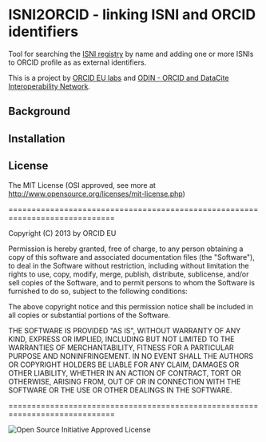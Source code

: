# ISNI2ORCID - linking ISNI and ORCID identifiers

Tool for searching the [ISNI registry](http://isni.org) by name and adding one or more
ISNIs to ORCID profile as as external identifiers.

This is a project by [ORCID EU labs](https://github.com/ORCID-EU-Labs/)  and [ODIN - ORCID and DataCite Interoperability Network](http://odin-project.eu).


## Background 


## Installation



## License

The MIT License (OSI approved, see more at http://www.opensource.org/licenses/mit-license.php)

=============================================================================

Copyright (C) 2013 by ORCID EU

Permission is hereby granted, free of charge, to any person obtaining a copy
of this software and associated documentation files (the "Software"), to deal
in the Software without restriction, including without limitation the rights
to use, copy, modify, merge, publish, distribute, sublicense, and/or sell
copies of the Software, and to permit persons to whom the Software is
furnished to do so, subject to the following conditions:

The above copyright notice and this permission notice shall be included in
all copies or substantial portions of the Software.

THE SOFTWARE IS PROVIDED "AS IS", WITHOUT WARRANTY OF ANY KIND, EXPRESS OR
IMPLIED, INCLUDING BUT NOT LIMITED TO THE WARRANTIES OF MERCHANTABILITY,
FITNESS FOR A PARTICULAR PURPOSE AND NONINFRINGEMENT. IN NO EVENT SHALL THE
AUTHORS OR COPYRIGHT HOLDERS BE LIABLE FOR ANY CLAIM, DAMAGES OR OTHER
LIABILITY, WHETHER IN AN ACTION OF CONTRACT, TORT OR OTHERWISE, ARISING FROM,
OUT OF OR IN CONNECTION WITH THE SOFTWARE OR THE USE OR OTHER DEALINGS IN
THE SOFTWARE.

=============================================================================

![Open Source Initiative Approved License](http://www.opensource.org/trademarks/opensource/web/opensource-110x95.jpg)
